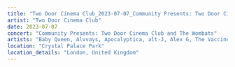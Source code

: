 ```yaml
---
title: "Two Door Cinema Club_2023-07-07_Community Presents: Two Door Cinema Club and The Wombats"
artist: "Two Door Cinema Club"
date: 2023-07-07
concert: "Community Presents: Two Door Cinema Club and The Wombats"
artists: "Baby Queen, Alvvays, Apocalyptica, alt-J, Alex G, The Vaccines, Cruel Sister, Alma, Afflecks Palace, Two Door Cinema Club, Sea Girls, Ber, Aphex Twin, Black Honey"
location: "Crystal Palace Park"
location_details: "London, United Kingdom"
---
```

